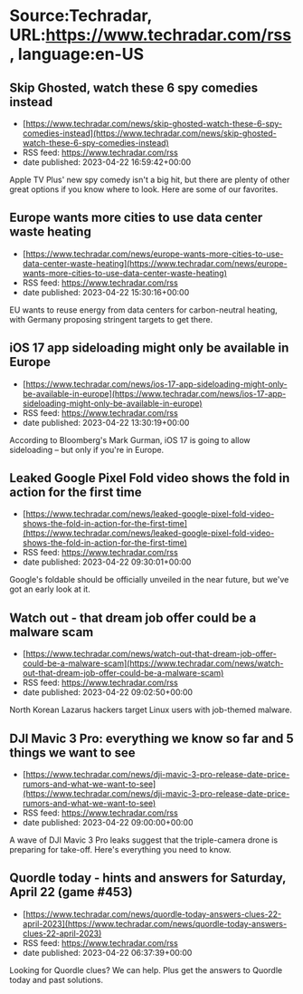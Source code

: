 # Source:Techradar, URL:https://www.techradar.com/rss, language:en-US

## Skip Ghosted, watch these 6 spy comedies instead
 - [https://www.techradar.com/news/skip-ghosted-watch-these-6-spy-comedies-instead](https://www.techradar.com/news/skip-ghosted-watch-these-6-spy-comedies-instead)
 - RSS feed: https://www.techradar.com/rss
 - date published: 2023-04-22 16:59:42+00:00

Apple TV Plus' new spy comedy isn't a big hit, but there are plenty of other great options if you know where to look. Here are some of our favorites.

## Europe wants more cities to use data center waste heating
 - [https://www.techradar.com/news/europe-wants-more-cities-to-use-data-center-waste-heating](https://www.techradar.com/news/europe-wants-more-cities-to-use-data-center-waste-heating)
 - RSS feed: https://www.techradar.com/rss
 - date published: 2023-04-22 15:30:16+00:00

EU wants to reuse energy from data centers for carbon-neutral heating, with Germany proposing stringent targets to get there.

## iOS 17 app sideloading might only be available in Europe
 - [https://www.techradar.com/news/ios-17-app-sideloading-might-only-be-available-in-europe](https://www.techradar.com/news/ios-17-app-sideloading-might-only-be-available-in-europe)
 - RSS feed: https://www.techradar.com/rss
 - date published: 2023-04-22 13:30:19+00:00

According to Bloomberg's Mark Gurman, iOS 17 is going to allow sideloading – but only if you're in Europe.

## Leaked Google Pixel Fold video shows the fold in action for the first time
 - [https://www.techradar.com/news/leaked-google-pixel-fold-video-shows-the-fold-in-action-for-the-first-time](https://www.techradar.com/news/leaked-google-pixel-fold-video-shows-the-fold-in-action-for-the-first-time)
 - RSS feed: https://www.techradar.com/rss
 - date published: 2023-04-22 09:30:01+00:00

Google's foldable should be officially unveiled in the near future, but we've got an early look at it.

## Watch out - that dream job offer could be a malware scam
 - [https://www.techradar.com/news/watch-out-that-dream-job-offer-could-be-a-malware-scam](https://www.techradar.com/news/watch-out-that-dream-job-offer-could-be-a-malware-scam)
 - RSS feed: https://www.techradar.com/rss
 - date published: 2023-04-22 09:02:50+00:00

North Korean Lazarus hackers target Linux users with job-themed malware.

## DJI Mavic 3 Pro: everything we know so far  and 5 things we want to see
 - [https://www.techradar.com/news/dji-mavic-3-pro-release-date-price-rumors-and-what-we-want-to-see](https://www.techradar.com/news/dji-mavic-3-pro-release-date-price-rumors-and-what-we-want-to-see)
 - RSS feed: https://www.techradar.com/rss
 - date published: 2023-04-22 09:00:00+00:00

A wave of DJI Mavic 3 Pro leaks suggest that the triple-camera drone is preparing for take-off. Here's everything you need to know.

## Quordle today - hints and answers for Saturday, April 22 (game #453)
 - [https://www.techradar.com/news/quordle-today-answers-clues-22-april-2023](https://www.techradar.com/news/quordle-today-answers-clues-22-april-2023)
 - RSS feed: https://www.techradar.com/rss
 - date published: 2023-04-22 06:37:39+00:00

Looking for Quordle clues? We can help. Plus get the answers to Quordle today and past solutions.

